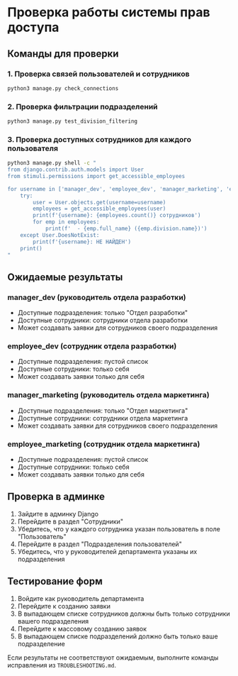 # Проверка работы системы прав доступа

## Команды для проверки

### 1. Проверка связей пользователей и сотрудников
```bash
python3 manage.py check_connections
```

### 2. Проверка фильтрации подразделений
```bash
python3 manage.py test_division_filtering
```

### 3. Проверка доступных сотрудников для каждого пользователя
```bash
python3 manage.py shell -c "
from django.contrib.auth.models import User
from stimuli.permissions import get_accessible_employees

for username in ['manager_dev', 'employee_dev', 'manager_marketing', 'employee_marketing']:
    try:
        user = User.objects.get(username=username)
        employees = get_accessible_employees(user)
        print(f'{username}: {employees.count()} сотрудников')
        for emp in employees:
            print(f'  - {emp.full_name} ({emp.division.name})')
    except User.DoesNotExist:
        print(f'{username}: НЕ НАЙДЕН')
    print()
"
```

## Ожидаемые результаты

### manager_dev (руководитель отдела разработки)
- Доступные подразделения: только "Отдел разработки"
- Доступные сотрудники: сотрудники отдела разработки
- Может создавать заявки для сотрудников своего подразделения

### employee_dev (сотрудник отдела разработки)
- Доступные подразделения: пустой список
- Доступные сотрудники: только себя
- Может создавать заявки только для себя

### manager_marketing (руководитель отдела маркетинга)
- Доступные подразделения: только "Отдел маркетинга"
- Доступные сотрудники: сотрудники отдела маркетинга
- Может создавать заявки для сотрудников своего подразделения

### employee_marketing (сотрудник отдела маркетинга)
- Доступные подразделения: пустой список
- Доступные сотрудники: только себя
- Может создавать заявки только для себя

## Проверка в админке

1. Зайдите в админку Django
2. Перейдите в раздел "Сотрудники"
3. Убедитесь, что у каждого сотрудника указан пользователь в поле "Пользователь"
4. Перейдите в раздел "Подразделения пользователей"
5. Убедитесь, что у руководителей департамента указаны их подразделения

## Тестирование форм

1. Войдите как руководитель департамента
2. Перейдите к созданию заявки
3. В выпадающем списке сотрудников должны быть только сотрудники вашего подразделения
4. Перейдите к массовому созданию заявок
5. В выпадающем списке подразделений должно быть только ваше подразделение

Если результаты не соответствуют ожидаемым, выполните команды исправления из `TROUBLESHOOTING.md`.
